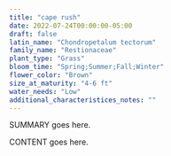 ```yaml
---
title: "cape rush"
date: 2022-07-24T00:00:00-05:00
draft: false
latin_name: "Chondropetalum tectorum"
family_name: "Restionaceae"
plant_type: "Grass"
bloom_time: "Spring;Summer;Fall;Winter"
flower_color: "Brown"
size_at_maturity: "4-6 ft"
water_needs: "Low"
additional_characteristices_notes: ""
---
```


SUMMARY goes here.

<!--more-->

CONTENT goes here.